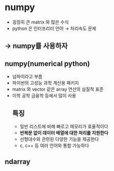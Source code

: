 # numpy
* 굉장히 큰 matrix 와 많은 수식
* python 은 인터프리터 언어 $\rightarrow$ 처리속도 문제

$\rightarrow$ numpy를 사용하자
---
## numpy(numerical python)
* 넘파이라고 부름
* 파이썬의 고성능 과학 계산용 패키지
* matrix 와 vector 같은 array 연산의 실질적 표준
* 이학 공학 금융학 등에서 많이 사용
  ## 특징
  * 일반 리스트에 비해 빠르고 메모리가 효율적이다
  * **반복문 없이 데이터 배열에 대한 처리를 지원한다**
  * 선형대수와 관련된 다양한 기능을 제공한다
  * c, c++ 등 여러 언어와 통합 가능하다

## ndarray
